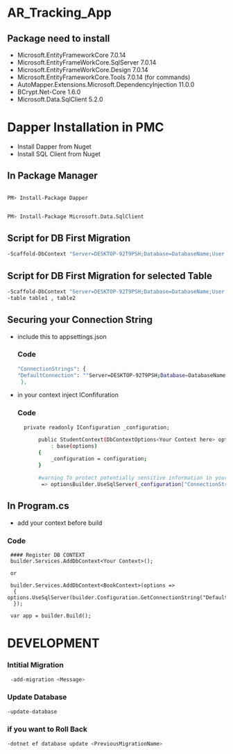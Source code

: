 # AR_Tracking_App
 
 <!-- @format -->

## Package need to install

- Microsoft.EntityFrameworkCore 7.0.14
- Microsoft.EntityFrameWorkCore.SqlServer 7.0.14
- Microsoft.EntityFrameWorkCore.Design 7.0.14
- Microsoft.EntityFrameworkCore.Tools 7.0.14 (for commands)
- AutoMapper.Extensions.Microsoft.DependencyInjection 11.0.0
- BCrypt.Net-Core 1.6.0
- Microsoft.Data.SqlClient 5.2.0

  
# Dapper Installation in PMC
 - Install Dapper from Nuget
 - Install SQL Client from Nuget

 ## In Package Manager
 ``````bash

 PM> Install-Package Dapper

 ``````

  ``````bash

 PM> Install-Package Microsoft.Data.SqlClient

 ``````


## Script for DB First Migration

```bash
-Scaffold-DbContext "Server=DESKTOP-92T9PSH;Database=DatabaseName;User Id=ServerUserName;Password=ServerPassword;TrustServerCertificate=True;" Microsoft.EntityFrameworkCore.SqlServer -OutputDir ScaffoldContextModel -f
```

## Script for DB First Migration for selected Table

```bash
-Scaffold-DbContext "Server=DESKTOP-92T9PSH;Database=DatabaseName;User Id=ServerUserName;Password=ServerPassword;TrustServerCertificate=True;" Microsoft.EntityFrameworkCore.SqlServer -OutputDir ScaffoldContextModel -f
-table table1 , table2
```

## Securing your Connection String

- include this to appsettings.json

  ### Code

  ```bash
  "ConnectionStrings": {
  "DefaultConnection": ""Server=DESKTOP-92T9PSH;Database=DatabaseName;User Id=ServerUserName;Password=ServerPassword;TrustServerCertificate=True;"
   },
  ```

- in your context inject IConfifuration
  ### Code
        private readonly IConfiguration _configuration;

```bash
          public StudentContext(DbContextOptions<Your Context here> options, IConfiguration configuration)
              : base(options)
          {
              _configuration = configuration;
          }

          #warning To protect potentially sensitive information in your connection string, you should move it out of source code. You can avoid scaffolding the connection string by using the Name= syntax to read it from configuration - see https://go.microsoft.com/fwlink/?linkid=2131148. For more guidance on storing connection strings, see http://go.microsoft.com/fwlink/?LinkId=723263.
           => optionsBuilder.UseSqlServer(_configuration["ConnectionStrings:DefaultConnection"]);
```

## In Program.cs

- add your context before build

### Code

     #### Register DB CONTEXT
     builder.Services.AddDbContext<Your Context>();

     or

     builder.Services.AddDbContext<BookContext>(options =>
      {
    options.UseSqlServer(builder.Configuration.GetConnectionString("DefaultConnection"));
      });

     var app = builder.Build();

# DEVELOPMENT

### Intitial Migration

```bash
 -add-migration <Message>
```

### Update Database

```bash
-update-database
```

### if you want to Roll Back

```bash
-dotnet ef database update <PreviousMigrationName>
```






